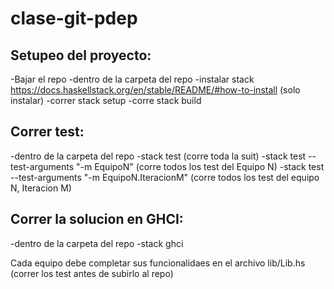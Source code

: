 # clase-git-pdep

##  Setupeo del proyecto:

-Bajar el repo
-dentro de la carpeta del repo
  -instalar stack https://docs.haskellstack.org/en/stable/README/#how-to-install (solo instalar)
  -correr stack setup
  -corre stack build
  
##  Correr test:
-dentro de la carpeta del repo
  -stack test (corre toda la suit)
  -stack test --test-arguments "-m EquipoN" (corre todos los test del Equipo N)
  -stack test --test-arguments "-m EquipoN.IteracionM" (corre todos los test del equipo N, Iteracion M)

## Correr la solucion en GHCI:
-dentro de la carpeta del repo
  -stack ghci

Cada equipo debe completar sus funcionalidaes en el archivo lib/Lib.hs (correr los test antes de subirlo al repo)
